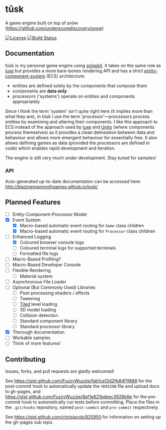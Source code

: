 # tŭsk
A game engine built on top of snõw (https://github.com/underscorediscovery/snow)

[![License](https://img.shields.io/badge/license-MIT-blue.svg?style=flat-square)](https://raw.githubusercontent.com/BlazingMammothGames/tusk/master/LICENSE) [![Build Status](https://img.shields.io/travis/BlazingMammothGames/tusk.svg?style=flat-square)](https://travis-ci.org/BlazingMammothGames/tusk)

## Documentation

tŭsk is my personal game engine using [snõwkit](http://snowkit.org/). It takes on the same role as [luxe](http://luxeengine.com/) but provides a more bare-bones rendering API and has a strict [entity-component-system](https://en.wikipedia.org/wiki/Entity_component_system) (ECS) architecture:

* entities are defined solely by the components that compose them
* components are **data only**
* processors ('systems') operate on entities and components appropriately

Since I think the term 'system' isn't quite right here (it implies more than what they are), in tŭsk I use the term 'processor'—processors process entities by examining and altering their components. I like this approach to ECS instead of the approach used by [luxe](http://luxeengine.com/)  and [Unity](http://unity3d.com/) (where components process themselves) as it provides a clean delineation between data and behaviour and allows more emergent behaviour for essentially free. It also allows defining games as data (provided the processors are defined in code) which enables rapid development and iteration.

The engine is still very much under development. Stay tuned for samples!

### API

Auto-generated up-to-date documentation can be accessed here: http://blazingmammothgames.github.io/tusk/

## Planned Features

- [ ] Entity-Component-Processor Model
- [x] Event System
    - [x] Macro-based automatic event routing for `Game` class children
    - [x] Macro-based automatic event routing for `Processor` class children
- [ ] Enhanced Logging
    - [x] Coloured browser console logs
    - [ ] Coloured terminal logs for supported terminals
    - [ ] Formatted file logs
- [ ] Macro-Based Profiling?
- [ ] Macro-Based Developer Console
- [ ] Flexible Rendering
    - [ ] Material system
- [ ] Asynchronous File Loader
- [ ] Optional (But Commonly Used) Libraries
    - [ ] Post-processing shaders / effects
    - [ ] Tweening
    - [ ] [Tiled](http://www.mapeditor.org/) level loading
    - [ ] 3D model loading
    - [ ] Collision detection
    - [ ] Standard component library
    - [ ] Standard processor library
- [x] Thorough documentation
- [ ] Workable samples
- [ ] Think of more features!

## Contributing

Issues, forks, and pull requests are gladly welcomed!

See https://gist.github.com/FuzzyWuzzie/fab1ce12d2fb84f1f888 for the post-commit hook to automatically update the `VERSION` file and upload docs to gh-pages, and https://gist.github.com/FuzzyWuzzie/8af1e821bdeec3926b9e for the pre-commit hook to automatically run tests before committing. Place the files in the `.git/hooks` repository, named `post-commit` and `pre-commit` respectively.

See https://gist.github.com/chrisjacob/825950 for information on setting up the gh-pages sub repo.